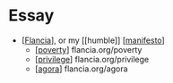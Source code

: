 # Essay

- [[Flancia]], or my [[humble]] [[manifesto]]
  - [[poverty]] flancia.org/poverty
  - [[privilege]] flancia.org/privilege
  - [[agora]] flancia.org/agora


[//begin]: # "Autogenerated link references for markdown compatibility"
[Flancia]: flancia "Flancia"
[manifesto]: manifesto "Manifesto"
[poverty]: poverty "Poverty"
[privilege]: privilege "Privilege"
[agora]: agora "Agora"
[//end]: # "Autogenerated link references"
